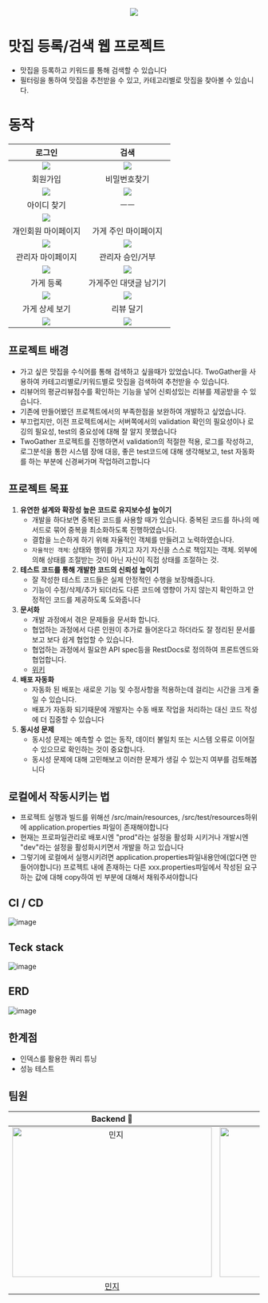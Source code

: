 
<p align="center">
  <img src="https://github.com/TWOGATH3R/.github/assets/66842566/39335476-6b15-4ff3-be52-be5b47dbbd10">
</p>

# 맛집 등록/검색 웹 프로젝트
- 맛집을 등록하고 키워드를 통해 검색할 수 있습니다<br>
- 필터링을 통하여 맛집을 추천받을 수 있고, 카테고리별로 맛집을 찾아볼 수 있습니다.
# 동작

|로그인|검색|
|:-:|:-:|
|<img src=https://github.com/TWOGATH3R/.github/assets/66842566/303270ec-f865-4d9a-ab22-b4d44c160e72.gif>|<img src=https://github.com/TWOGATH3R/.github/assets/66842566/832b6f00-c1e6-44f0-b9de-31ed05457062.gif>|
|회원가입|비밀번호찾기|
|<img src=https://github.com/TWOGATH3R/.github/assets/66842566/8b83a61a-948e-41da-ae39-57d36c018fc9.gif>|<img src=https://github.com/TWOGATH3R/.github/assets/66842566/af42a7fc-66c9-4c5a-ae42-2843751c8a03.gif>|
|아이디 찾기|ㅡㅡ|
|<img src=https://github.com/TWOGATH3R/.github/assets/66842566/1912d42b-26cb-48bc-b1d8-9a5f3acacb6b.gif>||
|개인회원 마이페이지|가게 주인 마이페이지|
|<img src=https://github.com/TWOGATH3R/.github/assets/66842566/fd8e5746-6fff-4994-9c00-f09f33c176da.gif>|<img src=https://github.com/TWOGATH3R/.github/assets/66842566/b8494fa0-56b8-4a51-a4af-72fec9162156.gif>|
|관리자 마이페이지|관리자 승인/거부|
|<img src=https://github.com/TWOGATH3R/.github/assets/66842566/a119195e-d54c-4a2c-a95c-e1073c262eae.gif>|<img src=https://github.com/TWOGATH3R/.github/assets/66842566/ceff61cf-70b3-4e6b-ae49-2ad41556e9f7.gif>|
|가게 등록|가게주인 대댓글 남기기|
|<img src=https://github.com/TWOGATH3R/.github/assets/66842566/bccee6fc-a390-48e0-b49d-12fb929631c4.gif>|<img src=https://github.com/TWOGATH3R/.github/assets/66842566/4fb2ecbc-58a7-43a6-a749-5a0dc36db9b1.gif>|
|가게 상세 보기|리뷰 달기|
|<img src=https://github.com/TWOGATH3R/.github/assets/66842566/b3efb2e6-d37b-4f49-8e87-d10e3e1f28a7.gif>|<img src=https://github.com/TWOGATH3R/.github/assets/66842566/a2231219-b886-4fa0-a39b-e3c09f5b2d8f.gif>|

## 프로젝트 배경
- 가고 싶은 맛집을 수식어를 통해 검색하고 싶을때가 있었습니다. TwoGather을 사용하여 카테고리별로/키워드별로 맛집을 검색하여 추천받을 수 있습니다.
- 리뷰어의 평균리뷰점수를 확인하는 기능을 넣어 신뢰성있는 리뷰를 제공받을 수 있습니다.
- 기존에 만들어봤던 프로젝트에서의 부족한점을 보완하여 개발하고 싶었습니다.
- 부끄럽지만, 이전 프로젝트에서는 서버쪽에서의 validation 확인의 필요성이나 로깅의 필요성, test의 중요성에 대해 잘 알지 못했습니다
- TwoGather 프로젝트를 진행하면서 validation의 적절한 적용, 로그를 작성하고, 로그분석을 통한 시스템 장애 대응, 좋은 test코드에 대해 생각해보고, test 자동화를 하는 부분에 신경써가며 작업하려고합니다

## 프로젝트 목표
1. **유연한 설계와 확장성 높은 코드로 유지보수성 높이기**
    - 개발을 하다보면 중복된 코드를 사용할 때가 있습니다. 중복된 코드를 하나의 메서드로 묶어 중복을 최소화하도록 진행하였습니다.
    - 결합을 느슨하게 하기 위해 자율적인 객체를 만들려고 노력하였습니다.
    - `자율적인 객체`: 상태와 행위를 가지고 자기 자신을 스스로 책임지는 객체. 외부에 의해 상태를 조절받는 것이 아닌 자신이 직접 상태를 조절하는 것.
2. **테스트 코드를 통해 개발한 코드의 신뢰성 높이기**
    - 잘 작성한 테스트 코드들은 실제 안정적인 수행을 보장해줍니다.
    - 기능이 수정/삭제/추가 되더라도 다른 코드에 영향이 가지 않는지 확인하고 안정적인 코드를 제공하도록 도와줍니다
3. **문서화**
    - 개발 과정에서 겪은 문제들을 문서화 합니다.
    - 협업하는 과정에서 다른 인원이 추가로 들어온다고 하더라도 잘 정리된 문서를 보고 보다 쉽게 협업할 수 있습니다.
    - 협업하는 과정에서 필요한 API spec등을 RestDocs로 정의하여 프론트엔드와 협업합니다.
    - [위키](https://github.com/TWOGATH3R/twogather-web-backend/wiki)
4. **배포 자동화**
    - 자동화 된 배포는 새로운 기능 및 수정사항을 적용하는데 걸리는 시간을 크게 줄일 수 있습니다.
    - 배포가 자동화 되기때문에 개발자는 수동 배포 작업을 처리하는 대신 코드 작성에 더 집중할 수 있습니다
5. **동시성 문제**
    - 동시성 문제는 예측할 수 없는 동작, 데이터 불일치 또는 시스템 오류로 이어질 수 있으므로 확인하는 것이 중요합니다.
    - 동시성 문제에 대해 고민해보고 이러한 문제가 생길 수 있는지 여부를 검토해봅니다

   
## 로컬에서 작동시키는 법
- 프로젝트 실행과 빌드를 위해선 /src/main/resources, /src/test/resources하위에 application.properties 파일이 존재해야합니다
- 현재는 프로파일관리로 배포시엔 "prod"라는 설정을 활성화 시키거나 개발시엔 "dev"라는 설정을 활성화시키면서 개발을 하고 있습니다
- 그렇기에 로컬에서 실행시키려면 application.properties파일내용안에(없다면 만들어야합니다) 프로젝트 내에 존재하는 다른 xxx.properties파일에서 작성된 요구하는 값에 대해 copy하여 빈 부분에 대해서 채워주셔야합니다

## CI / CD
![image](https://github.com/TWOGATH3R/twogather-web-backend/assets/66842566/d96d47be-3da6-48df-9b2b-4260815f4f16)

## Teck stack
![image](https://github.com/TWOGATH3R/twogather-web-backend/assets/66842566/1c217223-40a6-4e14-afc4-a1be216041fa)

## ERD
![image](https://github.com/TWOGATH3R/twogather-web-backend/assets/66842566/20874d74-f976-40af-9b27-1472106ba7f5)


## 한계점
- 인덱스를 활용한 쿼리 튜닝
- 성능 테스트

## 팀원
| Backend 🌟 | Backend 🌟 | 
| :-----: | :-----: | 
| <img src="https://github.com/TWOGATH3R/.github/assets/66842566/5c881f2e-c0a8-43dd-a301-51865d24deac" width=400px height=300px  alt="민지"/> | <img src="https://github.com/TWOGATH3R/.github/assets/66842566/174fbbed-dbba-4cfc-8c71-12fe15008521" width=400px height=300px alt="지호"/> | <img src="https://github.com/TWOGATH3R/.github/assets/66842566/f85e58c9-126d-4710-9253-269bc77e0bf8" width=400px height=300px alt="태욱"/> | 
|                       [민지](https://github.com/Flre-fly)                        |                            [지호](https://github.com/J-I-H-O)                            |                            
